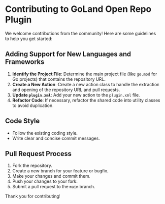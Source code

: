 # Contributing to GoLand Open Repo Plugin

We welcome contributions from the community! Here are some guidelines to help you get started:

## Adding Support for New Languages and Frameworks

1. **Identify the Project File**: Determine the main project file (like `go.mod` for Go projects) that contains the repository URL.
2. **Create a New Action**: Create a new action class to handle the extraction and opening of the repository URL and pull requests.
3. **Update `plugin.xml`**: Add your new action to the `plugin.xml` file.
4. **Refactor Code**: If necessary, refactor the shared code into utility classes to avoid duplication.

## Code Style

- Follow the existing coding style.
- Write clear and concise commit messages.

## Pull Request Process

1. Fork the repository.
2. Create a new branch for your feature or bugfix.
3. Make your changes and commit them.
4. Push your changes to your fork.
5. Submit a pull request to the `main` branch.

Thank you for contributing!
